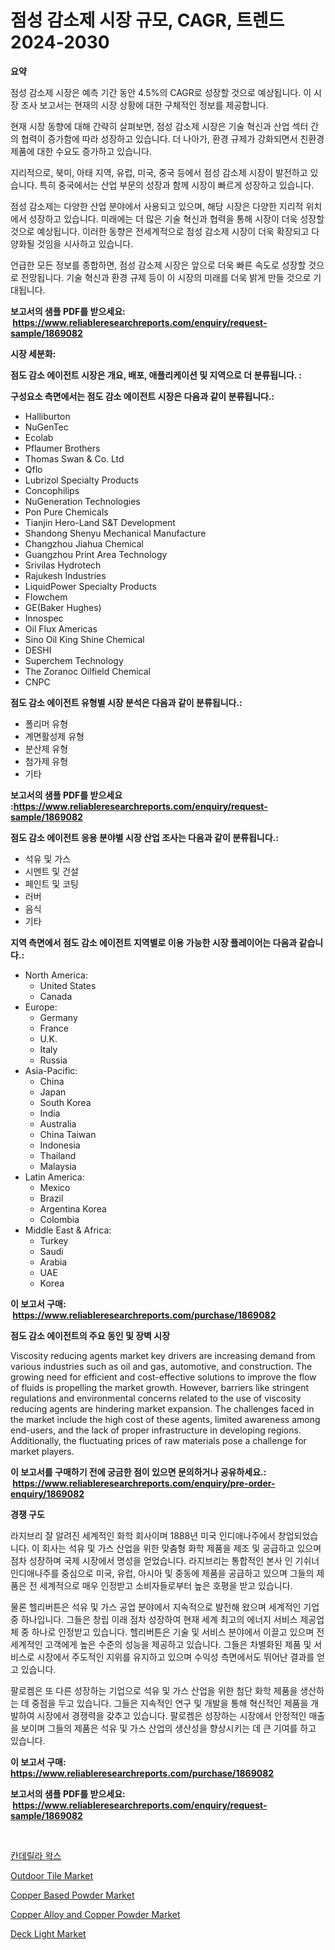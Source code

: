 <p><h1>점성 감소제 시장 규모, CAGR, 트렌드 2024-2030</h1></p><p><strong>요약</strong></p>
<p><p>점성 감소제 시장은 예측 기간 동안 4.5%의 CAGR로 성장할 것으로 예상됩니다. 이 시장 조사 보고서는 현재의 시장 상황에 대한 구체적인 정보를 제공합니다.</p><p>현재 시장 동향에 대해 간략히 살펴보면, 점성 감소제 시장은 기술 혁신과 산업 섹터 간의 협력이 증가함에 따라 성장하고 있습니다. 더 나아가, 환경 규제가 강화되면서 친환경 제품에 대한 수요도 증가하고 있습니다.</p><p>지리적으로, 북미, 아태 지역, 유럽, 미국, 중국 등에서 점성 감소제 시장이 발전하고 있습니다. 특히 중국에서는 산업 부문의 성장과 함께 시장이 빠르게 성장하고 있습니다.</p><p>점성 감소제는 다양한 산업 분야에서 사용되고 있으며, 해당 시장은 다양한 지리적 위치에서 성장하고 있습니다. 미래에는 더 많은 기술 혁신과 협력을 통해 시장이 더욱 성장할 것으로 예상됩니다. 이러한 동향은 전세계적으로 점성 감소제 시장이 더욱 확장되고 다양화될 것임을 시사하고 있습니다.</p><p>언급한 모든 정보를 종합하면, 점성 감소제 시장은 앞으로 더욱 빠른 속도로 성장할 것으로 전망됩니다. 기술 혁신과 환경 규제 등이 이 시장의 미래를 더욱 밝게 만들 것으로 기대됩니다.</p></p>
<p><strong>보고서의 샘플 PDF를 받으세요: &nbsp;<a href="https://www.reliableresearchreports.com/enquiry/request-sample/1869082">https://www.reliableresearchreports.com/enquiry/request-sample/1869082</a></strong></p>
<p><strong>시장 세분화:</strong></p>
<p><strong> 점도 감소 에이전트 시장은 개요, 배포, 애플리케이션 및 지역으로 더 분류됩니다. :</strong></p>
<p><strong>구성요소 측면에서는 점도 감소 에이전트 시장은 다음과 같이 분류됩니다.:</strong></p>
<p><ul><li>Halliburton</li><li>NuGenTec</li><li>Ecolab</li><li>Pflaumer Brothers</li><li>Thomas Swan & Co. Ltd</li><li>Qflo</li><li>Lubrizol Specialty Products</li><li>Concophilips</li><li>NuGeneration Technologies</li><li>Pon Pure Chemicals</li><li>Tianjin Hero-Land S&T Development</li><li>Shandong Shenyu Mechanical Manufacture</li><li>Changzhou Jiahua Chemical</li><li>Guangzhou Print Area Technology</li><li>Srivilas Hydrotech</li><li>Rajukesh Industries</li><li>LiquidPower Specialty Products</li><li>Flowchem</li><li>GE(Baker Hughes)</li><li>Innospec</li><li>Oil Flux Americas</li><li>Sino Oil King Shine Chemical</li><li>DESHI</li><li>Superchem Technology</li><li>The Zoranoc Oilfield Chemical</li><li>CNPC</li></ul></p>
<p><strong> 점도 감소 에이전트 유형별 시장 분석은 다음과 같이 분류됩니다.:</strong></p>
<p><ul><li>폴리머 유형</li><li>계면활성제 유형</li><li>분산제 유형</li><li>첨가제 유형</li><li>기타</li></ul></p>
<p><strong>보고서의 샘플 PDF를 받으세요 :<a href="https://www.reliableresearchreports.com/enquiry/request-sample/1869082">https://www.reliableresearchreports.com/enquiry/request-sample/1869082</a></strong></p>
<p><strong> 점도 감소 에이전트 응용 분야별 시장 산업 조사는 다음과 같이 분류됩니다.:</strong></p>
<p><ul><li>석유 및 가스</li><li>시멘트 및 건설</li><li>페인트 및 코팅</li><li>러버</li><li>음식</li><li>기타</li></ul></p>
<p><strong>지역 측면에서 점도 감소 에이전트 지역별로 이용 가능한 시장 플레이어는 다음과 같습니다.:</strong></p>
<p><ul>
    <li>
        North America:
        <ul>
            <li>United States</li>
            <li>Canada</li>
        </ul>
    </li>
    <li>
        Europe:
        <ul>
            <li>Germany</li>
            <li>France</li>
            <li>U.K.</li>
            <li>Italy</li>
            <li>Russia</li>
        </ul>
    </li>
    <li>
        Asia-Pacific:
        <ul>
            <li>China</li>
            <li>Japan</li>
            <li>South Korea</li>
            <li>India</li>
            <li>Australia</li>
            <li>China Taiwan</li>
            <li>Indonesia</li>
            <li>Thailand</li>
            <li>Malaysia</li>
        </ul>
    </li>
    <li>
        Latin America:
        <ul>
            <li>Mexico</li>
            <li>Brazil</li>
            <li>Argentina Korea</li>
            <li>Colombia</li>
        </ul>
    </li>
    <li>
        Middle East & Africa:
        <ul>
            <li>Turkey</li>
            <li>Saudi</li>
            <li>Arabia</li>
            <li>UAE</li>
            <li>Korea</li>
        </ul>
    </li>
    </ul></p>
<p><strong>이 보고서 구매: &nbsp;<a href="https://www.reliableresearchreports.com/purchase/1869082">https://www.reliableresearchreports.com/purchase/1869082</a></strong></p>
<p><strong>점도 감소 에이전트의 주요 동인 및 장벽 시장</strong></p>
<p><p>Viscosity reducing agents market key drivers are increasing demand from various industries such as oil and gas, automotive, and construction. The growing need for efficient and cost-effective solutions to improve the flow of fluids is propelling the market growth. However, barriers like stringent regulations and environmental concerns related to the use of viscosity reducing agents are hindering market expansion. The challenges faced in the market include the high cost of these agents, limited awareness among end-users, and the lack of proper infrastructure in developing regions. Additionally, the fluctuating prices of raw materials pose a challenge for market players.</p></p>
<p><strong>이 보고서를 구매하기 전에 궁금한 점이 있으면 문의하거나 공유하세요.: &nbsp;<a href="https://www.reliableresearchreports.com/enquiry/pre-order-enquiry/1869082">https://www.reliableresearchreports.com/enquiry/pre-order-enquiry/1869082</a></strong></p>
<p><strong>경쟁 구도</strong></p>
<p><p>라지브리 잘 알려진 세계적인 화학 회사이며 1888년 미국 인디애나주에서 창업되었습니다. 이 회사는 석유 및 가스 산업을 위한 맞춤형 화학 제품을 제조 및 공급하고 있으며 점차 성장하며 국제 시장에서 명성을 얻었습니다. 라지브리는 통합적인 본사 인 기쉬너 인디애나주를 중심으로 미국, 유럽, 아시아 및 중동에 제품을 공급하고 있으며 그들의 제품은 전 세계적으로 매우 인정받고 소비자들로부터 높은 호평을 받고 있습니다.</p><p>물론 헬리버튼은 석유 및 가스 공업 분야에서 지속적으로 발전해 왔으며 세계적인 기업 중 하나입니다. 그들은 창립 이래 점차 성장하여 현재 세계 최고의 에너지 서비스 제공업체 중 하나로 인정받고 있습니다. 헬리버튼은 기술 및 서비스 분야에서 이끌고 있으며 전 세계적인 고객에게 높은 수준의 성능을 제공하고 있습니다. 그들은 차별화된 제품 및 서비스로 시장에서 주도적인 지위를 유지하고 있으며 수익성 측면에서도 뛰어난 결과를 얻고 있습니다.</p><p>팔로켐은 또 다른 성장하는 기업으로 석유 및 가스 산업을 위한 첨단 화학 제품을 생산하는 데 중점을 두고 있습니다. 그들은 지속적인 연구 및 개발을 통해 혁신적인 제품을 개발하여 시장에서 경쟁력을 갖추고 있습니다. 팔로켐은 성장하는 시장에서 안정적인 매출을 보이며 그들의 제품은 석유 및 가스 산업의 생산성을 향상시키는 데 큰 기여를 하고 있습니다.</p></p>
<p><strong>이 보고서 구매: &nbsp; <a href="https://www.reliableresearchreports.com/purchase/1869082">https://www.reliableresearchreports.com/purchase/1869082</a></strong></p>
<p><strong>보고서의 샘플 PDF를 받으세요: &nbsp;<a href="https://www.reliableresearchreports.com/enquiry/request-sample/1869082">https://www.reliableresearchreports.com/enquiry/request-sample/1869082</a></strong><strong></strong></p>
<p>&nbsp;</p>
<p><p><a href="https://github.com/nuekbpymrrz5/Market-Research-Report-List-1/blob/main/26234013124.md">칸데릴라 왁스</a></p><p><a href="https://github.com/yoshih12/Market-Research-Report-List-2/blob/main/outdoor-tile-market.md">Outdoor Tile Market</a></p><p><a href="https://issuu.com/reportprime-2/docs/copper-based-powder-market-size-2030.pptx">Copper Based Powder Market</a></p><p><a href="https://issuu.com/reportprime-2/docs/copper-alloy-and-copper-powder-market-size-2030.pp">Copper Alloy and Copper Powder Market</a></p><p><a href="https://github.com/castoriffic/Market-Research-Report-List-3/blob/main/deck-light-market.md">Deck Light Market</a></p></p>